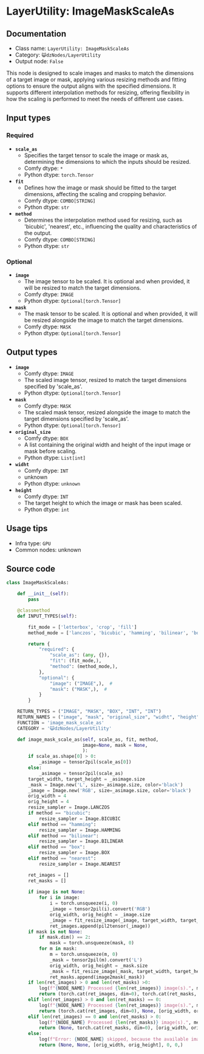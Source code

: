 # LayerUtility: ImageMaskScaleAs
## Documentation
- Class name: `LayerUtility: ImageMaskScaleAs`
- Category: `😺dzNodes/LayerUtility`
- Output node: `False`

This node is designed to scale images and masks to match the dimensions of a target image or mask, applying various resizing methods and fitting options to ensure the output aligns with the specified dimensions. It supports different interpolation methods for resizing, offering flexibility in how the scaling is performed to meet the needs of different use cases.
## Input types
### Required
- **`scale_as`**
    - Specifies the target tensor to scale the image or mask as, determining the dimensions to which the inputs should be resized.
    - Comfy dtype: `*`
    - Python dtype: `torch.Tensor`
- **`fit`**
    - Defines how the image or mask should be fitted to the target dimensions, affecting the scaling and cropping behavior.
    - Comfy dtype: `COMBO[STRING]`
    - Python dtype: `str`
- **`method`**
    - Determines the interpolation method used for resizing, such as 'bicubic', 'nearest', etc., influencing the quality and characteristics of the output.
    - Comfy dtype: `COMBO[STRING]`
    - Python dtype: `str`
### Optional
- **`image`**
    - The image tensor to be scaled. It is optional and when provided, it will be resized to match the target dimensions.
    - Comfy dtype: `IMAGE`
    - Python dtype: `Optional[torch.Tensor]`
- **`mask`**
    - The mask tensor to be scaled. It is optional and when provided, it will be resized alongside the image to match the target dimensions.
    - Comfy dtype: `MASK`
    - Python dtype: `Optional[torch.Tensor]`
## Output types
- **`image`**
    - Comfy dtype: `IMAGE`
    - The scaled image tensor, resized to match the target dimensions specified by 'scale_as'.
    - Python dtype: `Optional[torch.Tensor]`
- **`mask`**
    - Comfy dtype: `MASK`
    - The scaled mask tensor, resized alongside the image to match the target dimensions specified by 'scale_as'.
    - Python dtype: `Optional[torch.Tensor]`
- **`original_size`**
    - Comfy dtype: `BOX`
    - A list containing the original width and height of the input image or mask before scaling.
    - Python dtype: `List[int]`
- **`widht`**
    - Comfy dtype: `INT`
    - unknown
    - Python dtype: `unknown`
- **`height`**
    - Comfy dtype: `INT`
    - The target height to which the image or mask has been scaled.
    - Python dtype: `int`
## Usage tips
- Infra type: `GPU`
- Common nodes: unknown


## Source code
```python
class ImageMaskScaleAs:

    def __init__(self):
        pass

    @classmethod
    def INPUT_TYPES(self):

        fit_mode = ['letterbox', 'crop', 'fill']
        method_mode = ['lanczos', 'bicubic', 'hamming', 'bilinear', 'box', 'nearest']

        return {
            "required": {
                "scale_as": (any, {}),
                "fit": (fit_mode,),
                "method": (method_mode,),
            },
            "optional": {
                "image": ("IMAGE",),  #
                "mask": ("MASK",),  #
            }
        }

    RETURN_TYPES = ("IMAGE", "MASK", "BOX", "INT", "INT")
    RETURN_NAMES = ("image", "mask", "original_size", "widht", "height",)
    FUNCTION = 'image_mask_scale_as'
    CATEGORY = '😺dzNodes/LayerUtility'

    def image_mask_scale_as(self, scale_as, fit, method,
                            image=None, mask = None,
                            ):
        if scale_as.shape[0] > 0:
            _asimage = tensor2pil(scale_as[0])
        else:
            _asimage = tensor2pil(scale_as)
        target_width, target_height = _asimage.size
        _mask = Image.new('L', size=_asimage.size, color='black')
        _image = Image.new('RGB', size=_asimage.size, color='black')
        orig_width = 4
        orig_height = 4
        resize_sampler = Image.LANCZOS
        if method == "bicubic":
            resize_sampler = Image.BICUBIC
        elif method == "hamming":
            resize_sampler = Image.HAMMING
        elif method == "bilinear":
            resize_sampler = Image.BILINEAR
        elif method == "box":
            resize_sampler = Image.BOX
        elif method == "nearest":
            resize_sampler = Image.NEAREST

        ret_images = []
        ret_masks = []
        
        if image is not None:
            for i in image:
                i = torch.unsqueeze(i, 0)
                _image = tensor2pil(i).convert('RGB')
                orig_width, orig_height = _image.size
                _image = fit_resize_image(_image, target_width, target_height, fit, resize_sampler)
                ret_images.append(pil2tensor(_image))
        if mask is not None:
            if mask.dim() == 2:
                mask = torch.unsqueeze(mask, 0)
            for m in mask:
                m = torch.unsqueeze(m, 0)
                _mask = tensor2pil(m).convert('L')
                orig_width, orig_height = _mask.size
                _mask = fit_resize_image(_mask, target_width, target_height, fit, resize_sampler).convert('L')
                ret_masks.append(image2mask(_mask))
        if len(ret_images) > 0 and len(ret_masks) >0:
            log(f"{NODE_NAME} Processed {len(ret_images)} image(s).", message_type='finish')
            return (torch.cat(ret_images, dim=0), torch.cat(ret_masks, dim=0), [orig_width, orig_height],target_width, target_height,)
        elif len(ret_images) > 0 and len(ret_masks) == 0:
            log(f"{NODE_NAME} Processed {len(ret_images)} image(s).", message_type='finish')
            return (torch.cat(ret_images, dim=0), None, [orig_width, orig_height],target_width, target_height,)
        elif len(ret_images) == 0 and len(ret_masks) > 0:
            log(f"{NODE_NAME} Processed {len(ret_masks)} image(s).", message_type='finish')
            return (None, torch.cat(ret_masks, dim=0), [orig_width, orig_height], target_width, target_height,)
        else:
            log(f"Error: {NODE_NAME} skipped, because the available image or mask is not found.", message_type='error')
            return (None, None, [orig_width, orig_height], 0, 0,)

```
